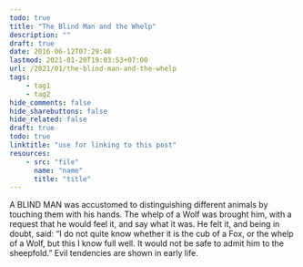 ```yaml
---
todo: true
title: "The Blind Man and the Whelp"
description: ""
draft: true
date: 2016-06-12T07:29:48
lastmod: 2021-01-20T19:03:53+07:00
url: /2021/01/the-blind-man-and-the-whelp
tags:
    - tag1
    - tag2
hide_comments: false
hide_sharebuttons: false
hide_related: false
draft: true
todo: true
linktitle: "use for linking to this post"
resources:
    - src: "file"
      name: "name"
      title: "title"
---
```

A BLIND MAN was accustomed to distinguishing different animals by touching them with his hands. The whelp of a Wolf was brought him, with a request that he would feel it, and say what it was. He felt it, and being in doubt, said: “I do not quite know whether it is the cub of a Fox, or the whelp of a Wolf, but this I know full well. It would not be safe to admit him to the sheepfold.”
Evil tendencies are shown in early life.

